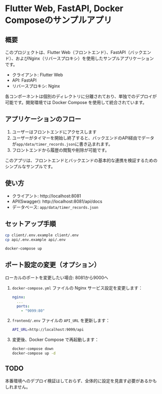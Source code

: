# Flutter Web, FastAPI, Docker Composeのサンプルアプリ

## 概要

このプロジェクトは、Flutter Web（フロントエンド）、FastAPI（バックエンド）、およびNginx（リバースプロキシ）を使用したサンプルアプリケーションです。

- クライアント: Flutter Web
- API: FastAPI
- リバースプロキシ: Nginx

各コンポーネントは個別のディレクトリに分離されており、単独でのデプロイが可能です。開発環境では Docker Compose を使用して統合されています。

## アプリケーションのフロー

1. ユーザーはフロントエンドにアクセスします
2. ユーザーがタイマーを開始し終了すると、バックエンドのAPI経由でデータが`app/data/timer_records.json`に書き込まれます。
3. フロントエンドから履歴の閲覧や削除が可能です。

このアプリは、フロントエンドとバックエンドの基本的な連携を検証するためのシンプルなサンプルです。

## 使い方

- クライアント: http://localhost:8081
- API(Swagger): http://localhost:8081/api/docs
- データベース: `app/data/timer_records.json`

## セットアップ手順

```bash
cp client/.env.example client/.env
cp api/.env.example api/.env
```

```bash
docker-compose up
```

## ポート設定の変更（オプション）

ローカルのポートを変更したい場合: 8081から9000へ

1. `docker-compose.yml` ファイルの Nginx サービス設定を変更します：

   ```yaml
   nginx:
     ...
     ports:
       - "9099:80"
   ```

2. `frontend/.env` ファイルの `API_URL` を更新します：

   ```bash
   API_URL=http://localhost:9099/api
   ```

3. 変更後、Docker Compose で再起動します：

   ```bash
   docker-compose down
   docker-compose up -d
   ```

## TODO

本番環境へのデプロイ検証はしておらず、全体的に設定を見直す必要があるかもしれません。
